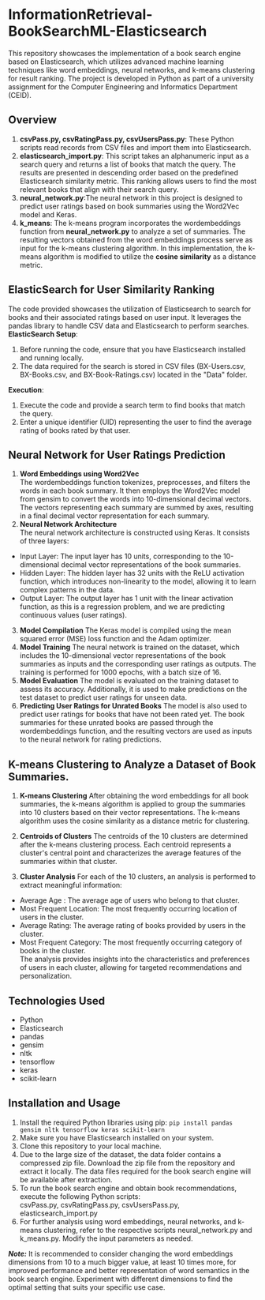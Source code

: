 # InformationRetrieval-BookSearchML-Elasticsearch
This repository showcases the implementation of a book search engine based on Elasticsearch, which utilizes advanced machine learning techniques like word embeddings, neural networks, and k-means clustering for result ranking. The project is developed in Python as part of a university assignment for the Computer Engineering and Informatics Department (CEID).  

## Overview  
1. **csvPass.py, csvRatingPass.py, csvUsersPass.py**: These Python scripts read records from CSV files and import them into Elasticsearch.
2. **elasticsearch_import.py**: This script takes an alphanumeric input as a search query and returns a list of books that match the query. The results are presented in descending order based on the predefined Elasticsearch similarity metric. This ranking allows users to find the most relevant books that align with their search query.
3. **neural_network.py**:The neural network in this project is designed to predict user ratings based on book summaries using the Word2Vec model and Keras.
4. **k_means**: The k-means program incorporates the wordembeddings function from **neural_network.py** to analyze a set of summaries. The resulting vectors obtained from the word embeddings process serve as input for the k-means clustering algorithm. In this implementation, the k-means algorithm is modified to utilize the **cosine similarity** as a distance metric.

## ElasticSearch for User Similarity Ranking
The code provided showcases the utilization of Elasticsearch to search for books and their associated ratings based on user input. It leverages the pandas library to handle CSV data and Elasticsearch to perform searches.  
**ElasticSearch Setup**:
1. Before running the code, ensure that you have Elasticsearch installed and running locally.
2. The data required for the search is stored in CSV files (BX-Users.csv, BX-Books.csv, and BX-Book-Ratings.csv) located in the "Data" folder.

    
**Execution**:
1. Execute the code and provide a search term to find books that match the query.
2. Enter a unique identifier (UID) representing the user to find the average rating of books rated by that user.

## Neural Network for User Ratings Prediction
1. **Word Embeddings using Word2Vec**  
The wordembeddings function tokenizes, preprocesses, and filters the words in each book summary. It then employs the Word2Vec model from gensim to convert the words into 10-dimensional decimal vectors. The vectors representing each summary are summed by axes, resulting in a final decimal vector representation for each summary.
2. **Neural Network Architecture**  
The neural network architecture is constructed using Keras. It consists of three layers:  

- Input Layer: The input layer has 10 units, corresponding to the 10-dimensional decimal vector representations of the book summaries.
- Hidden Layer: The hidden layer has 32 units with the ReLU activation function, which introduces non-linearity to the model, allowing it to learn complex patterns in the data.
- Output Layer: The output layer has 1 unit with the linear activation function, as this is a regression problem, and we are predicting continuous values (user ratings).
3. **Model Compilation**
The Keras model is compiled using the mean squared error (MSE) loss function and the Adam optimizer.
4. **Model Training**
The neural network is trained on the dataset, which includes the 10-dimensional vector representations of the book summaries as inputs and the corresponding user ratings as outputs. The training is performed for 1000 epochs, with a batch size of 16.
5. **Model Evaluation**
The model is evaluated on the training dataset to assess its accuracy. Additionally, it is used to make predictions on the test dataset to predict user ratings for unseen data.
6. **Predicting User Ratings for Unrated Books**
The model is also used to predict user ratings for books that have not been rated yet. The book summaries for these unrated books are passed through the wordembeddings function, and the resulting vectors are used as inputs to the neural network for rating predictions.

## K-means Clustering to Analyze a Dataset of Book Summaries. 
1. **K-means Clustering**
After obtaining the word embeddings for all book summaries, the k-means algorithm is applied to group the summaries into 10 clusters based on their vector representations. The k-means algorithm uses the cosine similarity as a distance metric for clustering.
2. **Centroids of Clusters**
The centroids of the 10 clusters are determined after the k-means clustering process. Each centroid represents a cluster's central point and characterizes the average features of the summaries within that cluster.

3. **Cluster Analysis**
For each of the 10 clusters, an analysis is performed to extract meaningful information:  

  - Average Age : The average age of users who belong to that cluster. 
  - Most Frequent Location: The most frequently occurring location of users in the cluster.
  - Average Rating: The average rating of books provided by users in the cluster. 
  - Most Frequent Category: The most frequently occurring category of books in the cluster.  
The analysis provides insights into the characteristics and preferences of users in each cluster, allowing for targeted recommendations and personalization.

## Technologies Used
  - Python
  - Elasticsearch
  - pandas
  - gensim
  - nltk
  - tensorflow
  - keras
  - scikit-learn 

## Installation and Usage
1. Install the required Python libraries using pip:
`pip install pandas gensim nltk tensorflow keras scikit-learn`  
2. Make sure you have Elasticsearch installed on your system.
3. Clone this repository to your local machine.
4. Due to the large size of the dataset, the data folder contains a compressed zip file. Download the zip file from the repository and extract it locally. The data files required for the book search engine will be available after extraction.
5. To run the book search engine and obtain book recommendations, execute the following Python scripts:  
  csvPass.py, csvRatingPass.py, csvUsersPass.py, elasticsearch_import.py
6. For further analysis using word embeddings, neural networks, and k-means clustering, refer to the respective scripts neural_network.py and k_means.py. Modify the input parameters as needed.

**_Note:_** It is recommended to consider changing the word embeddings dimensions from 10 to a much bigger value, at least 10 times more, for improved performance and better representation of word semantics in the book search engine. Experiment with different dimensions to find the optimal setting that suits your specific use case.
